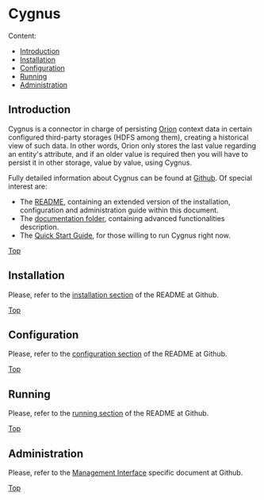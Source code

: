 # <a name="top"></a>Cygnus

Content:<br>

* [Introduction](#section1)
* [Installation](#section2)
* [Configuration](#section3)
* [Running](#section4)
* [Administration](#section5)

## <a name="section1"></a>Introduction

Cygnus is a connector in charge of persisting [Orion](http://github.com/telefonicaid/fiware-orion) context data in certain configured third-party storages (HDFS among them), creating a historical view of such data. In other words, Orion only stores the last value regarding an entity's attribute, and if an older value is required then you will have to persist it in other storage, value by value, using Cygnus.

Fully detailed information about Cygnus can be found at [Github](http://github.com/telefonicaid/fiware-cygnus). Of special interest are:

* The [README](http://github.com/telefonicaid/fiware-cygnus/blob/master/README.md), containing an extended version of the installation, configuration and administration guide within this document.
* The [documentation folder](http://github.com/telefonicaid/fiware-cygnus/tree/master/doc), containing advanced functionalities description.
* The [Quick Start Guide](http://github.com/telefonicaid/fiware-cygnus/blob/master/doc/quick_start_guide.md), for those willing to run Cygnus right now.

[Top](#top)

## <a name="section2"></a>Installation

Please, refer to the [installation section](http://github.com/telefonicaid/fiware-cygnus/blob/master/README.md#installing-cygnus) of the README at Github.

[Top](#top)

## <a name="section3"></a>Configuration

Please, refer to the [configuration section](http://github.com/telefonicaid/fiware-cygnus/blob/master/README.md#running-cygnus) of the README at Github.

[Top](#top)

## <a name="section4"></a>Running

Please, refer to the [running section](http://github.com/telefonicaid/fiware-cygnus/blob/master/README.md#running-cygnus) of the README at Github.

[Top](#top)

## <a name="section5"></a>Administration

Please, refer to the [Management Interface](http://github.com/telefonicaid/fiware-cygnus/blob/master/doc/design/management_interface.md) specific document at Github.

[Top](#top)
